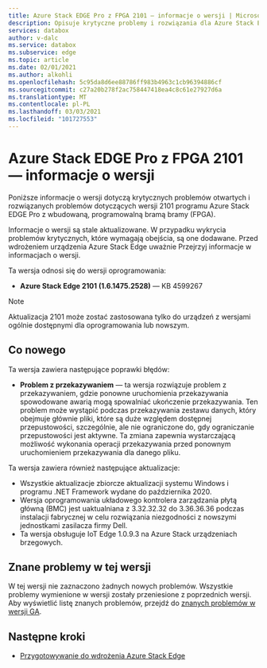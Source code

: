 ```yaml
---
title: Azure Stack EDGE Pro z FPGA 2101 — informacje o wersji | Microsoft Docs
description: Opisuje krytyczne problemy i rozwiązania dla Azure Stack Edge 2101.
services: databox
author: v-dalc
ms.service: databox
ms.subservice: edge
ms.topic: article
ms.date: 02/01/2021
ms.author: alkohli
ms.openlocfilehash: 5c95da8d6ee88786ff983b4963c1cb96394886cf
ms.sourcegitcommit: c27a20b278f2ac758447418ea4c8c61e27927d6a
ms.translationtype: MT
ms.contentlocale: pl-PL
ms.lasthandoff: 03/03/2021
ms.locfileid: "101727553"
---
```

# <a name="azure-stack-edge-pro-with-fpga-2101-release-notes"></a>Azure Stack EDGE Pro z FPGA 2101 — informacje o wersji

Poniższe informacje o wersji dotyczą krytycznych problemów otwartych i rozwiązanych problemów dotyczących wersji 2101 programu Azure Stack EDGE Pro z wbudowaną, programowalną bramą bramy (FPGA).

Informacje o wersji są stale aktualizowane. W przypadku wykrycia problemów krytycznych, które wymagają obejścia, są one dodawane. Przed wdrożeniem urządzenia Azure Stack Edge uważnie Przejrzyj informacje w informacjach o wersji.  

Ta wersja odnosi się do wersji oprogramowania:

- **Azure Stack Edge 2101 (1.6.1475.2528)** — KB 4599267

> [!NOTE]
> Aktualizacja 2101 może zostać zastosowana tylko do urządzeń z wersjami ogólnie dostępnymi dla oprogramowania lub nowszym.

## <a name="whats-new"></a>Co nowego

Ta wersja zawiera następujące poprawki błędów:

- **Problem z przekazywaniem** — ta wersja rozwiązuje problem z przekazywaniem, gdzie ponowne uruchomienia przekazywania spowodowane awarią mogą spowalniać ukończenie przekazywania. Ten problem może wystąpić podczas przekazywania zestawu danych, który obejmuje głównie pliki, które są duże względem dostępnej przepustowości, szczególnie, ale nie ograniczone do, gdy ograniczanie przepustowości jest aktywne. Ta zmiana zapewnia wystarczającą możliwość wykonania operacji przekazywania przed ponownym uruchomieniem przekazywania dla danego pliku.

Ta wersja zawiera również następujące aktualizacje:

- Wszystkie aktualizacje zbiorcze aktualizacji systemu Windows i programu .NET Framework wydane do października 2020.
- Wersja oprogramowania układowego kontrolera zarządzania płytą główną (BMC) jest uaktualniana z 3.32.32.32 do 3.36.36.36 podczas instalacji fabrycznej w celu rozwiązania niezgodności z nowszymi jednostkami zasilacza firmy Dell.
- Ta wersja obsługuje IoT Edge 1.0.9.3 na Azure Stack urządzeniach brzegowych.

## <a name="known-issues-in-this-release"></a>Znane problemy w tej wersji

W tej wersji nie zaznaczono żadnych nowych problemów. Wszystkie problemy wymienione w wersji zostały przeniesione z poprzednich wersji. Aby wyświetlić listę znanych problemów, przejdź do [znanych problemów w wersji GA](../databox-gateway/data-box-gateway-release-notes.md#known-issues-in-ga-release).

## <a name="next-steps"></a>Następne kroki

- [Przygotowywanie do wdrożenia Azure Stack Edge](../databox-online/azure-stack-edge-deploy-prep.md)